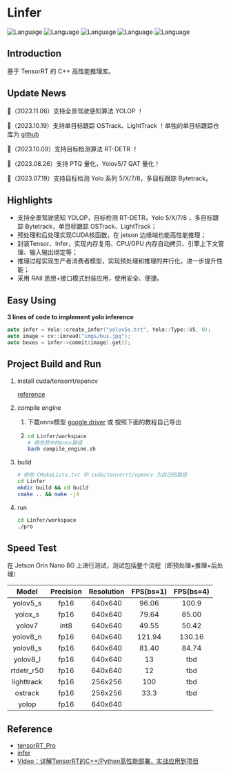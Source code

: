 

# Linfer

![Language](https://img.shields.io/badge/language-c++-brightgreen) ![Language](https://img.shields.io/badge/CUDA-12.1-brightgreen) ![Language](https://img.shields.io/badge/TensorRT-8.6.1.6-brightgreen) ![Language](https://img.shields.io/badge/OpenCV-4.5.5-brightgreen) ![Language](https://img.shields.io/badge/ubuntu-20.04-brightorigin)

## Introduction

基于 TensorRT 的 C++ 高性能推理库。



## Update News

🚀（2023.11.06）支持全景驾驶感知算法 YOLOP ！

🚀（2023.10.19）支持单目标跟踪 OSTrack、LightTrack ！单独的单目标跟踪仓库为 [github](https://github.com/l-sf/Track-trt) 

🚀（2023.10.09）支持目标检测算法 RT-DETR ！

🚀（2023.08.26）支持 PTQ 量化，Yolov5/7 QAT 量化！

🚀（2023.07.19）支持目标检测 Yolo 系列 5/X/7/8，多目标跟踪 Bytetrack。



## Highlights

- 支持全景驾驶感知 YOLOP，目标检测 RT-DETR，Yolo 5/X/7/8 ，多目标跟踪 Bytetrack，单目标跟踪 OSTrack、LightTrack；
- 预处理和后处理实现CUDA核函数，在 jetson 边缘端也能高性能推理；
- 封装Tensor、Infer，实现内存复用、CPU/GPU 内存自动拷贝、引擎上下文管理、输入输出绑定等；
- 推理过程实现生产者消费者模型，实现预处理和推理的并行化，进一步提升性能；
- 采用 RAII 思想+接口模式封装应用，使用安全、便捷。



## Easy Using

**3 lines of code to implement yolo inference**

```c++
auto infer = Yolo::create_infer("yolov5s.trt", Yolo::Type::V5, 0); 
auto image = cv::imread("imgs/bus.jpg");
auto boxes = infer->commit(image).get();
```



## Project Build and Run

1. install cuda/tensorrt/opencv

   [reference](https://github.com/l-sf/Notes/blob/main/notes/Ubuntu20.04_install_tutorials.md#%E4%BA%94cuda--cudnn--tensorrt-install) 

2. compile engine

   1. 下载onnx模型 [google driver](https://drive.google.com/drive/folders/16ZqDaxlWm1aDXQsjsxLS7yFL0YqzHbxT?usp=sharing) 或 按照下面的教程自己导出

   2. ```bash
      cd Linfer/workspace
      # 修改其中的onnx路径
      bash compile_engine.sh
      ```

3. build 

   ```bash
   # 修改 CMakeLists.txt 中 cuda/tensorrt/opencv 为自己的路径
   cd Linfer
   mkdir build && cd build
   cmake .. && make -j4
   ```

4. run

   ```bash
   cd Linfer/workspace
   ./pro
   ```



## Speed Test

在 Jetson Orin Nano 8G 上进行测试，测试包括整个流程（即预处理+推理+后处理）

|   Model    | Precision | Resolution | FPS(bs=1) | FPS(bs=4) |
| :--------: | :-------: | :--------: | :-------: | :-------: |
|  yolov5_s  |   fp16    |  640x640   |   96.06   |   100.9   |
|  yolox_s   |   fp16    |  640x640   |   79.64   |   85.00   |
|   yolov7   |   int8    |  640x640   |   49.55   |   50.42   |
|  yolov8_n  |   fp16    |  640x640   |  121.94   |  130.16   |
|  yolov8_s  |   fp16    |  640x640   |   81.40   |   84.74   |
|  yolov8_l  |   fp16    |  640x640   |    13     |    tbd    |
| rtdetr_r50 |   fp16    |  640x640   |    12     |    tbd    |
| lighttrack |   fp16    |  256x256   |    100    |    tbd    |
|  ostrack   |   fp16    |  256x256   |   33.3    |    tbd    |
|   yolop    |   fp16    |  640x640   |           |           |



## Reference

- [tensorRT_Pro](https://github.com/shouxieai/tensorRT_Pro.git) 
- [infer](https://github.com/shouxieai/infer.git) 
- [Video：详解TensorRT的C++/Python高性能部署，实战应用到项目](https://www.bilibili.com/video/BV1Xw411f7FW/?share_source=copy_web&vd_source=4bb05d1ac6ff39b7680900de14419dca) 

